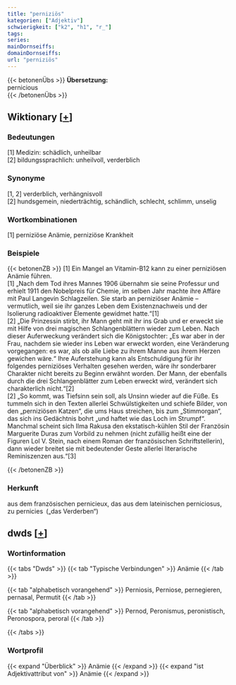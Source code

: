```yaml
---
title: "perniziös"
kategorien: ["Adjektiv"]
schwierigkeit: ["k2", "h1", "r_"]
tags:
series:
mainDornseiffs:
domainDornseiffs:
url: "perniziös"
---
```


{{< betonenÜbs >}}
**Übersetzung:**  
pernicious  
{{< /betonenÜbs >}}

## Wiktionary [[+](https://de.wiktionary.org/wiki/perniziös)]

### Bedeutungen
[1] Medizin: schädlich, unheilbar  
[2] bildungssprachlich: unheilvoll, verderblich  

### Synonyme
[1, 2] verderblich, verhängnisvoll  
[2] hundsgemein, niederträchtig, schändlich, schlecht, schlimm, unselig  

### Wortkombinationen
[1] perniziöse Anämie, perniziöse Krankheit  

### Beispiele
{{< betonenZB >}}
[1] Ein Mangel an Vitamin-B12 kann zu einer perniziösen Anämie führen.  
[1] „Nach dem Tod ihres Mannes 1906 übernahm sie seine Professur und erhielt 1911 den Nobelpreis für Chemie, im selben Jahr machte ihre Affäre mit Paul Langevin Schlagzeilen. Sie starb an perniziöser Anämie – vermutlich, weil sie ihr ganzes Leben dem Existenznachweis und der Isolierung radioaktiver Elemente gewidmet hatte.“[1]  
[2] „Die Prinzessin stirbt, ihr Mann geht mit ihr ins Grab und er erweckt sie mit Hilfe von drei magischen Schlangenblättern wieder zum Leben. Nach dieser Auferweckung verändert sich die Königstochter: „Es war aber in der Frau, nachdem sie wieder ins Leben war erweckt worden, eine Veränderung vorgegangen: es war, als ob alle Liebe zu ihrem Manne aus ihrem Herzen gewichen wäre.“ Ihre Auferstehung kann als Entschuldigung für ihr folgendes perniziöses Verhalten gesehen werden, wäre ihr sonderbarer Charakter nicht bereits zu Beginn erwähnt worden. Der Mann, der ebenfalls durch die drei Schlangenblätter zum Leben erweckt wird, verändert sich charakterlich nicht.“[2]  
[2] „So kommt, was Tiefsinn sein soll, als Unsinn wieder auf die Füße. Es tummeln sich in den Texten allerlei Schwülstigkeiten und schiefe Bilder, von den „perniziösen Katzen“, die ums Haus streichen, bis zum „Stimmorgan“, das sich ins Gedächtnis bohrt „und haftet wie das Loch im Strumpf“. Manchmal scheint sich Ilma Rakusa den ekstatisch-kühlen Stil der Französin Marguerite Duras zum Vorbild zu nehmen (nicht zufällig heißt eine der Figuren Lol V. Stein, nach einem Roman der französischen Schriftstellerin), dann wieder breitet sie mit bedeutender Geste allerlei literarische Reminiszenzen aus.“[3]  

{{< /betonenZB >}}
### Herkunft
aus dem französischen pernicieux, das aus dem lateinischen perniciosus, zu pernicies („das Verderben“)  



## dwds [[+](https://www.dwds.de/wb/perniziös)]

### Wortinformation
{{< tabs "Dwds" >}}
{{< tab "Typische Verbindungen" >}}
Anämie
{{< /tab >}}

{{< tab "alphabetisch vorangehend" >}}
Perniosis, Perniose, pernegieren, pernasal, Permutit
{{< /tab >}}

{{< tab "alphabetisch vorangehend" >}}
Pernod, Peronismus, peronistisch, Peronospora, peroral
{{< /tab >}}

{{< /tabs >}}

### Wortprofil
{{< expand "Überblick" >}} Anämie {{< /expand >}}
{{< expand "ist Adjektivattribut von" >}} Anämie {{< /expand >}}

